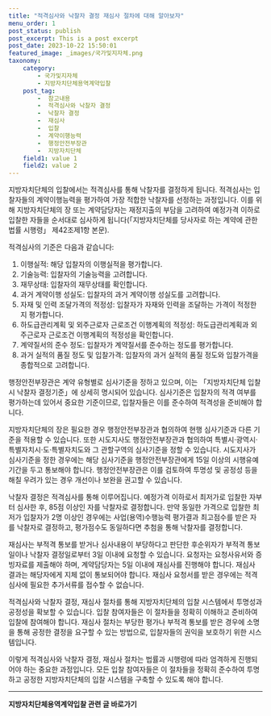 ```yaml
---
title: "적격심사와 낙찰자 결정 재심사 절차에 대해 알아보자"
menu_order: 1
post_status: publish
post_excerpt: This is a post excerpt
post_date: 2023-10-22 15:50:01
featured_image: _images/국가및지자체.png
taxonomy:
    category:
        - 국가및지자체
        - 지방자치단체용역계약입찰
    post_tag:
        -  참고내용
        -  적격심사와 낙찰자 결정
        -  낙찰자 결정
        -  재심사
        -  입찰
        -  계약이행능력
        -  행정안전부장관
        -  지방자치단체
    field1: value 1
    field2: value 2
---
```



지방자치단체의 입찰에서는 적격심사를 통해 낙찰자를 결정하게 됩니다. 적격심사는 입찰자들의 계약이행능력을 평가하여 가장 적합한 낙찰자를 선정하는 과정입니다. 이를 위해 지방자치단체의 장 또는 계약담당자는 재정지출의 부담을 고려하여 예정가격 이하로 입찰한 자들을 순서대로 심사하게 됩니다(「지방자치단체를 당사자로 하는 계약에 관한 법률 시행령」 제42조제1항 본문).

적격심사의 기준은 다음과 같습니다:

1. 이행실적: 해당 입찰자의 이행실적을 평가합니다.
2. 기술능력: 입찰자의 기술능력을 고려합니다.
3. 재무상태: 입찰자의 재무상태를 확인합니다.
4. 과거 계약이행 성실도: 입찰자의 과거 계약이행 성실도를 고려합니다.
5. 자재 및 인력 조달가격의 적정성: 입찰자가 자재와 인력을 조달하는 가격이 적정한지 평가합니다.
6. 하도급관리계획 및 외주근로자 근로조건 이행계획의 적정성: 하도급관리계획과 외주근로자 근로조건 이행계획의 적정성을 확인합니다.
7. 계약질서의 준수 정도: 입찰자가 계약질서를 준수하는 정도를 평가합니다.
8. 과거 실적의 품질 정도 및 입찰가격: 입찰자의 과거 실적의 품질 정도와 입찰가격을 종합적으로 고려합니다.

행정안전부장관은 계약 유형별로 심사기준을 정하고 있으며, 이는 「지방자치단체 입찰시 낙찰자 결정기준」에 상세히 명시되어 있습니다. 심사기준은 입찰자의 적격 여부를 평가하는데 있어서 중요한 기준이므로, 입찰자들은 이를 준수하여 적격성을 준비해야 합니다.

지방자치단체의 장은 필요한 경우 행정안전부장관과 협의하여 현행 심사기준과 다른 기준을 적용할 수 있습니다. 또한 시도지사도 행정안전부장관과 협의하여 특별시·광역시·특별자치시·도·특별자치도와 그 관할구역의 심사기준을 정할 수 있습니다. 시도지사가 심사기준을 정한 경우에는 해당 심사기준을 행정안전부장관에게 15일 이상의 시행유예기간을 두고 통보해야 합니다. 행정안전부장관은 이를 검토하여 투명성 및 공정성 등을 해칠 우려가 있는 경우 개선이나 보완을 권고할 수 있습니다.

낙찰자 결정은 적격심사를 통해 이루어집니다. 예정가격 이하로서 최저가로 입찰한 자부터 심사한 후, 85점 이상인 자를 낙찰자로 결정합니다. 만약 동일한 가격으로 입찰한 최저가 입찰자가 2명 이상인 경우에는 사업(용역)수행능력 평가결과 최고점수를 받은 자를 낙찰자로 결정하고, 평가점수도 동일하다면 추첨을 통해 낙찰자를 결정합니다.

재심사는 부적격 통보를 받거나 심사내용이 부당하다고 판단한 후순위자가 부적격 통보일이나 낙찰자 결정일로부터 3일 이내에 요청할 수 있습니다. 요청자는 요청사유서와 증빙자료를 제출해야 하며, 계약담당자는 5일 이내에 재심사를 진행해야 합니다. 재심사 결과는 해당자에게 지체 없이 통보되어야 합니다. 재심사 요청서를 받은 경우에는 적격심사에 필요한 추가서류를 접수할 수 없습니다.

적격심사와 낙찰자 결정, 재심사 절차를 통해 지방자치단체의 입찰 시스템에서 투명성과 공정성을 확보할 수 있습니다. 입찰 참여자들은 이 절차들을 정확히 이해하고 준비하여 입찰에 참여해야 합니다. 재심사 절차는 부당한 평가나 부적격 통보를 받은 경우에 소명을 통해 공정한 결정을 요구할 수 있는 방법으로, 입찰자들의 권익을 보호하기 위한 시스템입니다.

이렇게 적격심사와 낙찰자 결정, 재심사 절차는 법률과 시행령에 따라 엄격하게 진행되어야 하는 중요한 과정입니다. 모든 입찰 참여자들은 이 절차들을 정확히 준수하여 투명하고 공정한 지방자치단체의 입찰 시스템을 구축할 수 있도록 해야 합니다.



<!-- wp:separator -->
<hr class="wp-block-separator has-alpha-channel-opacity"/>
<!-- /wp:separator -->

<!-- wp:group {"backgroundColor":"base","layout":{"type":"constrained"}} -->
<div class="wp-block-group has-base-background-color has-background"><!-- wp:paragraph {"align":"center","fontSize":"large"} -->
<p class="has-text-align-center has-large-font-size"><strong>지방자치단체용역계약입찰 관련 글 바로가기</strong></p>
<!-- /wp:paragraph -->


<!-- wp:latest-posts
{"categories":[{"id":7150,"count":19,"description":"","link":"https://uknowlaw.com/category/%ec%a7%80%eb%b0%a9%ec%9e%90%ec%b9%98%eb%8b%a8%ec%b2%b4%ec%9a%a9%ec%97%ad%ea%b3%84%ec%95%bd%ec%9e%85%ec%b0%b0/","name":"지방자치단체용역계약입찰","slug":"지방자치단체용역계약입찰","taxonomy":"category","parent":0,"meta":[],"_links":{"self":[{"href":"https://uknowlaw.com/wp-json/wp/v2/categories/7150"}],"collection":[{"href":"https://uknowlaw.com/wp-json/wp/v2/categories"}],"about":[{"href":"https://uknowlaw.com/wp-json/wp/v2/taxonomies/category"}],"wp:post_type":[{"href":"https://uknowlaw.com/wp-json/wp/v2/posts?categories=7150"}],"curies":[{"name":"wp","href":"https://api.w.org/{rel}","templated":true}]}}],"postsToShow":100,"excerptLength":28,"postLayout":"grid","columns":2,"featuredImageAlign":"left","featuredImageSizeSlug":"large","fontSize":"medium"} /--></div>
<!-- /wp:group -->